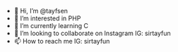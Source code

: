 - 👋 Hi, I’m @tayfsen
- 👀 I’m interested in PHP
- 🌱 I’m currently learning C
- 💞️ I’m looking to collaborate on Instagram IG: sirtayfun
- 📫 How to reach me IG: sirtayfun

<!---
tayfsen/tayfsen is a ✨ special ✨ repository because its `README.md` (this file) appears on your GitHub profile.
You can click the Preview link to take a look at your changes.
--->
